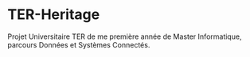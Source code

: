 # TER-Heritage
Projet Universitaire TER de me première année de Master Informatique, parcours Données et Systèmes Connectés.
